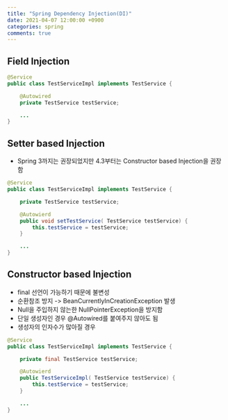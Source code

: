```yaml
---
title: "Spring Dependency Injection(DI)"
date: 2021-04-07 12:00:00 +0900
categories: spring
comments: true
---
```


## Field Injection

```java
@Service
public class TestServiceImpl implements TestService {

    @Autowired
    private TestService testService;

    ...
}
```

## Setter based Injection
* Spring 3까지는 권장되었지만 4.3부터는 Constructor based Injection을 권장함

```java
@Service
public class TestServiceImpl implements TestService {

    private TestService testService;

    @Autowierd
    public void setTestService( TestService testService) {
        this.testService = testService;
    }

    ...
}
```

## Constructor based Injection
* final 선언이 가능하기 때문에 불변성
* 순환참조 방지 -> BeanCurrentlyInCreationException 발생
* Null을 주입하지 않는한 NullPointerException을 방지함
* 단일 생성자인 경우 @Autowired를 붙여주지 않아도 됨
* 생성자의 인자수가 많아질 경우 

```java
@Service
public class TestServiceImpl implements TestService {

    private final TestService testService;

    @Autowierd
    public TestServiceImpl( TestService testService) {
        this.testService = testService;
    }

    ...
}
```
